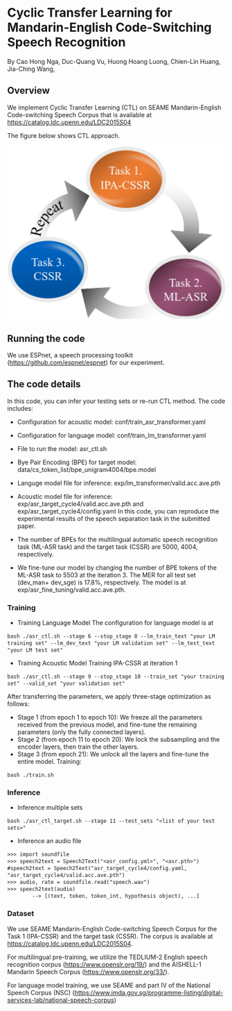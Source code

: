 # Cyclic Transfer Learning for Mandarin-English Code-Switching Speech Recognition

By Cao Hong Nga, Duc-Quang Vu, Huong Hoang Luong, Chien-Lin Huang, Jia-Ching Wang,
## Overview
We implement Cyclic Transfer Learning (CTL) on SEAME Mandarin-English Code-switching Speech Corpus that is available at https://catalog.ldc.upenn.edu/LDC2015S04

The figure below shows CTL approach.
<p align="center">
  <img width="800" alt="fig_method" src="https://github.com/caohongnga/CTL-CSSR/blob/main/CTL.png">
</p>


## Running the code
We use ESPnet, a speech processing toolkit (https://github.com/espnet/espnet) for our experiment.

## The code details
In this code, you can infer your testing sets or re-run CTL method. The code includes:
- Configuration for acoustic model: conf/train_asr_transformer.yaml
- Configuration for language model: conf/train_lm_transformer.yaml
- File to run the model: asr_ctl.sh
- Bye Pair Encoding (BPE) for target model: data/cs_token_list/bpe_unigram4004/bpe.model
- Languge model file for inference: exp/lm_transformer/valid.acc.ave.pth
- Acoustic model file for inference: exp/asr_target_cycle4/valid.acc.ave.pth and exp/asr_target_cycle4/config.yaml
In this code, you can reproduce the experimental results of the speech separation task in the submitted paper.
- The number of BPEs for the multilingual automatic speech recognition task (ML-ASR task) and the target task (CSSR) are 5000, 4004, respectively.

- We fine-tune our model by changing the number of BPE tokens of the ML-ASR task to 5503 at the iteration 3. The MER for all test set (dev_man+ dev_sge) is 17.8%, respectively. The model is at exp/asr_fine_tuning/valid.acc.ave.pth.
### Training
- Training Language Model
The configuration for language model is at
~~~
bash ./asr_ctl.sh --stage 6 --stop_stage 8 --lm_train_text "your LM training set" --lm_dev_text "your LM validation set" --lm_test_text "your LM test set"
~~~
- Training Acoustic Model
Training IPA-CSSR at iteration 1
~~~
bash ./asr_ctl.sh --stage 9 --stop_stage 10 --train_set "your training set" --valid_set "your validation set" 
~~~
After transferring the parameters, we apply three-stage optimization as follows:
- Stage 1 (from epoch 1 to epoch 10): We freeze all the parameters received from the previous model, and fine-tune the remaining parameters (only the fully connected layers).
- Stage 2 (from epoch 11 to epoch 20): We lock the subsampling and the encoder layers, then train the other layers.
- Stage 3 (from epoch 21): We unlock all the layers and fine-tune the entire model.
Training:
~~~
bash ./train.sh 
~~~

### Inference
- Inference multiple sets
~~~
bash ./asr_ctl_target.sh --stage 11 --test_sets "<list of your test sets>"
~~~
- Inference an audio file
~~~
>>> import soundfile
>>> speech2text = Speech2Text("<asr_config.yml>", "<asr.pth>")  #speech2text = Speech2Text("asr_target_cycle4/config.yaml, "asr_target_cycle4/valid.acc.ave.pth")
>>> audio, rate = soundfile.read("speech.wav")
>>> speech2text(audio)
        --> [(text, token, token_int, hypothesis object), ...]
~~~

### Dataset
We use SEAME Mandarin-English Code-switching Speech Corpus for the Task 1 (IPA-CSSR) and the target task (CSSR). The corpus is available at https://catalog.ldc.upenn.edu/LDC2015S04.

For multilingual pre-training, we utilize the TEDLIUM-2 English speech recognition corpus (https://www.openslr.org/19/) and the AISHELL-1 Mandarin Speech Corpus (https://www.openslr.org/33/).

For language model training, we use SEAME and part IV of the National Speech Corpus (NSC) (https://www.imda.gov.sg/programme-listing/digital-services-lab/national-speech-corpus)






